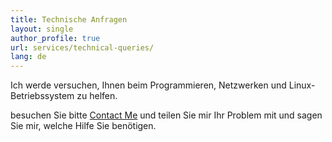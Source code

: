 ```yaml
---
title: Technische Anfragen
layout: single
author_profile: true
url: services/technical-queries/
lang: de
---
```

Ich werde versuchen, Ihnen beim Programmieren, Netzwerken und Linux-Betriebssystem zu helfen.

besuchen Sie bitte [Contact Me](/de/contact-me/) und teilen Sie mir Ihr Problem mit und sagen Sie mir, welche Hilfe Sie benötigen.
